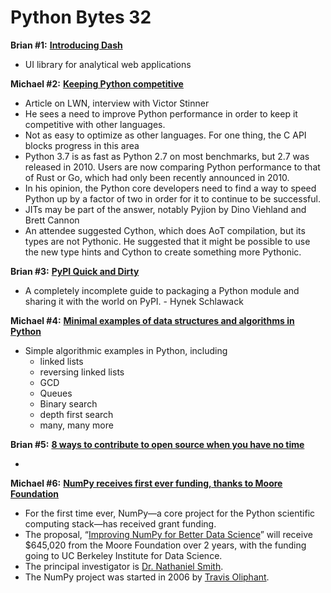 # Python Bytes 32

**Brian #1:**  [**Introducing Dash**](https://medium.com/@plotlygraphs/introducing-dash-5ecf7191b503)

- UI library for analytical web applications

**Michael #2:** [**Keeping Python competitive**](https://lwn.net/Articles/723949/)

- Article on LWN, interview with Victor Stinner
- He sees a need to improve Python performance in order to keep it competitive with other languages.
- Not as easy to optimize as other languages. For one thing, the C API blocks progress in this area
- Python 3.7 is as fast as Python 2.7 on most benchmarks, but 2.7 was released in 2010. Users are now comparing Python performance to that of Rust or Go, which had only been recently announced in 2010. 
- In his opinion, the Python core developers need to find a way to speed Python up by a factor of two in order for it to continue to be successful.
- JITs may be part of the answer, notably Pyjion by Dino Viehland and Brett Cannon
- An attendee suggested Cython, which does AoT compilation, but its types are not Pythonic. He suggested that it might be possible to use the new type hints and Cython to create something more Pythonic.

**Brian #3:** [**PyPI Quick and Dirty**](https://hynek.me/articles/sharing-your-labor-of-love-pypi-quick-and-dirty/)

- A completely incomplete guide to packaging a Python module and sharing it with the world on PyPI. - Hynek Schlawack

**Michael #4:** [**Minimal examples of data structures and algorithms in Python**](https://github.com/keon/algorithms)

- Simple algorithmic examples in Python, including
  - linked lists
  - reversing linked lists
  - GCD
  - Queues
  - Binary search
  - depth first search
  - many, many more

**Brian #5:** [**8 ways to contribute to open source when you have no time**](https://opensource.com/article/17/6/find-time-contribute)

- 

**Michael #6:** [**NumPy receives first ever funding, thanks to Moore Foundation**](https://www.numfocus.org/blog/numpy-receives-first-ever-funding-thanks-to-moore-foundation/)

- For the first time ever, NumPy—a core project for the Python scientific computing stack—has received grant funding.
- The proposal, “[Improving NumPy for Better Data Science](https://www.moore.org/grant-detail?grantId=GBMF5447)” will receive $645,020 from the Moore Foundation over 2 years, with the funding going to UC Berkeley Institute for Data Science. 
- The principal investigator is [Dr. Nathaniel Smith](https://bids.berkeley.edu/people/nathaniel-smith).
- The NumPy project was started in 2006 by [Travis Oliphant](https://www.numfocus.org/about/people/advisory-council/).

